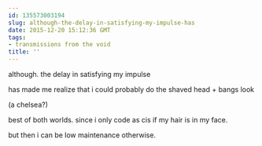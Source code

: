 ```yaml
---
id: 135573003194
slug: although-the-delay-in-satisfying-my-impulse-has
date: 2015-12-20 15:12:36 GMT
tags:
- transmissions from the void
title: ''
---
```


although. the delay in satisfying my impulse

has made me realize that i could probably do the shaved head + bangs look

(a chelsea?)

best of both worlds. since i only code as cis if my hair is in my face.

but then i can be low maintenance otherwise.
